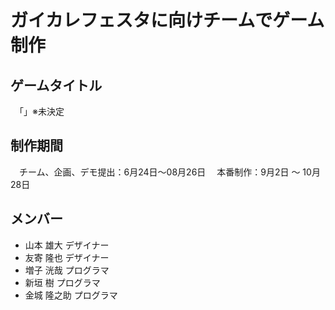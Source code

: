 # ガイカレフェスタに向けチームでゲーム制作  

## ゲームタイトル  
　「」※未決定  

## 制作期間  
　チーム、企画、デモ提出：6月24日～08月26日
　本番制作：9月2日 ～ 10月28日  

## メンバー  
* 山本 雄大   デザイナー  
* 友寄 隆也   デザイナー  
* 増子 洸哉   プログラマ  
* 新垣 樹     プログラマ  
* 金城 隆之助 プログラマ  
 

